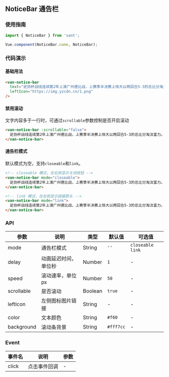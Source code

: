 ## NoticeBar 通告栏

### 使用指南
``` javascript
import { NoticeBar } from 'vant';

Vue.component(NoticeBar.name, NoticeBar);
```

### 代码演示

#### 基础用法

```html
<van-notice-bar
  text="足协杯战线连续第2年上演广州德比战，上赛季半决赛上恒大以两回合5-3的总比分淘汰富力。"
  leftIcon="https://img.yzcdn.cn/1.png"
/>
```

#### 禁用滚动
文字内容多于一行时，可通过`scrollable`参数控制是否开启滚动

```html
<van-notice-bar :scrollable="false">
  足协杯战线连续第2年上演广州德比战，上赛季半决赛上恒大以两回合5-3的总比分淘汰富力。
</van-notice-bar>
```

#### 通告栏模式
默认模式为空，支持`closeable`和`link`。

```html
<!-- closeable 模式，在右侧显示关闭按钮 -->
<van-notice-bar mode="closeable">
  足协杯战线连续第2年上演广州德比战，上赛季半决赛上恒大以两回合5-3的总比分淘汰富力。
</van-notice-bar>

<!-- link 模式，在右侧显示链接箭头 -->
<van-notice-bar mode="link">
  足协杯战线连续第2年上演广州德比战，上赛季半决赛上恒大以两回合5-3的总比分淘汰富力。
</van-notice-bar>
```

### API

| 参数 | 说明 | 类型 | 默认值 | 可选值 |
|-----------|-----------|-----------|-------------|-------------|
| mode | 通告栏模式 | String | `''` | `closeable` `link` |
| delay | 动画延迟时间，单位秒 | Number | `1` | - |
| speed | 滚动速率，单位px | Number | `50` | - |
| scrollable | 是否滚动 | Boolean | `true` | - |
| leftIcon | 左侧图标图片链接 | String | - | - |
| color | 文本颜色 | String | `#f60` | - |
| background | 滚动条背景 | String | `#fff7cc` | - |

### Event

| 事件名 | 说明 | 参数 |
|-----------|-----------|-----------|
| click | 点击事件回调 | - |
